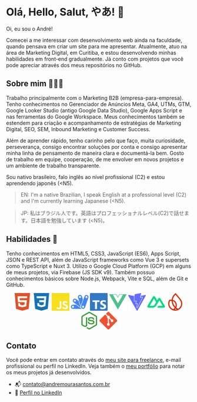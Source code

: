 # Olá, Hello, Salut, やあ! 👋
Oi, eu sou o André!

Comecei a me interessar com desenvolvimento web ainda na faculdade, quando pensava em criar um site para me apresentar. Atualmente, atuo na área de Marketing Digital, em Curitiba, e estou desenvolvendo minhas habilidades em front-end gradualmente. Já conto com projetos que você pode apreciar através dos meus repositórios no GitHub.

## Sobre mim 👨🏽‍💻
Trabalho principalmente com o Marketing B2B (empresa-para-empresa). Tenho conhecimentos no Gerenciador de Anúncios Meta, GA4, UTMs, GTM, Google Looker Studio (antigo Google Data Studio), Google Apps Script e nas ferramentas do Google Workspace. Meus conhecimentos também se estendem para criação e acompanhamento de estratégias de Marketing Digital, SEO, SEM, Inbound Marketing e Customer Success.

Além de aprender rápido, tenho carinho pelo que faço, muita curiosidade, perseverança, consigo encontrar soluções por conta e consigo apresentar minha linha de pensamento de maneira clara e documentá-la bem. Gosto de trabalho em equipe, cooperação, de me envolver em novos projetos e um ambiente de trabalho transparente.

Sou nativo brasileiro, falo inglês ao nível profissional (C2) e estou aprendendo japonês (<N5).

> EN: I'm a native Brazilian, I speak English at a professional level (C2) and I'm currently learning Japanese (<N5).

> JP: 私はブラジル人です。英語はプロフェッショナルレベル(C2)で話せます。日本語を勉強しています (<N5)。

## Habilidades 🎯
Tenho conhecimentos em HTML5, CSS3, JavaScript (ES6), Apps Script, JSON e REST API, além de JavaScript frameworks como Vue 3 e supersets como TypeScript e Nuxt 3. Utilizo o Google Cloud Platform (GCP) em alguns de meus projetos, via Firebase (JS SDK v9). Também possuo conhecimentos básicos sobre Node.js, Webpack, Vite e SQL, além de Git e GitHub.

<div align="center">
  <img src="html5.svg" alt="HTML5" height="48">
  <img src="css3.svg" alt="CSS3" height="48">
  <img src="javascript.svg" alt="JavaScript" height="48">
  <img src="appsscript.svg" alt="Google Apps Script" height="48">
  <img src="typescript.svg" alt="TypeScript" height="48">
  <img src="vue3.svg" alt="VueJs" height="48">
  <img src="vite.svg" alt="Vite" height="48">
  <img src="nuxt.svg" alt="Nuxt 3" height="48">
  <img src="firebase.svg" alt="Google Firebase" height="48">
  <img src="nodejs.svg" alt="Node.js" height="48">
  <img src="git.svg" alt="Git" height="48">
</div>

## Contato
Você pode entrar em contato através do [meu site para freelance](https://andremourasantos.com.br/desenvolvimento-web/?utm_source=github&utm_medium=readme_perfil), e-mail profissional ou perfil no LinkedIn. Veja também o [meu portfólio](https://andremourasantos.com.br/portfolio/?utm_source=github&utm_medium=readme_perfil) para notar os meus projetos já desenvolvidos.

- 📬 [contato@andremourasantos.com.br](mailto:contato@andremourasantos.com.br?subject=Contato&body=Ol%C3%A1%2C%20Andr%C3%A9!%0D%0A%0D%0AVi%20seu%20perfil%20no%20GtHub%20e%20gostaria%20de%20entrar%20em%20contato%20para%20conversar%20sobre...)
- 💼 [Perfil no LinkedIn](https://linkedin.com/in/andremourasantos/)